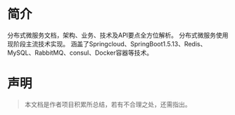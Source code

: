 # 简介

分布式微服务文档，架构、业务、技术及API要点全方位解析。
分布式微服务使用现阶段主流技术实现。
涵盖了Springcloud、SpringBoot1.5.13、Redis、
MySQL、RabbitMQ、consul、Docker容器等技术。

# 声明

> 本文档是作者项目积累所总结，若有不合理之处，还需指出。
